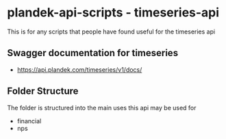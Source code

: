 # plandek-api-scripts - timeseries-api

This is for any scripts that people have found useful for the timeseries api

## Swagger documentation for timeseries

- https://api.plandek.com/timeseries/v1/docs/

## Folder Structure

The folder is structured into the main uses this api may be used for

- financial
- nps


